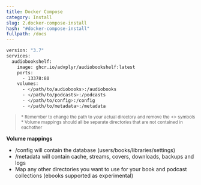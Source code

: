 ```yaml
---
title: Docker Compose
category: Install
slug: 2.docker-compose-install
hash: "#docker-compose-install"
fullpath: /docs
---
```


```bash
version: "3.7"
services:
  audiobookshelf:
    image: ghcr.io/advplyr/audiobookshelf:latest
    ports:
      - 13378:80
    volumes:
      - </path/to/audiobooks>:/audiobooks
      - </path/to/podcasts>:/podcasts
      - </path/to/config>:/config
      - </path/to/metadata>:/metadata
```

  > 
  > <small class="text-error block">\* Remember to change the path to your actual directory and remove the &#60;&#62; symbols</small>
  > <small class="text-error block">\* Volume mappings should all be separate directories that are not contained in eachother</small>
  > 

  **Volume mappings**
- /config will contain the database (users/books/libraries/settings)
- /metadata will contain cache, streams, covers, downloads, backups and logs
- Map any other directories you want to use for your book and podcast collections (ebooks supported as experimental)